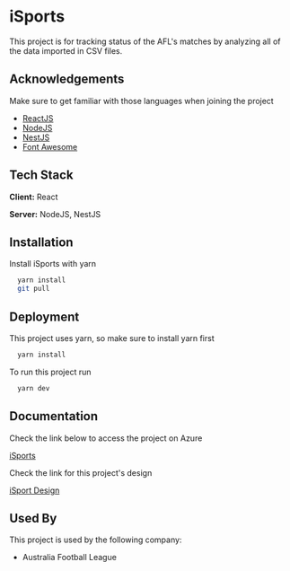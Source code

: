 
# iSports

This project is for tracking status of the AFL's matches by analyzing all of the data imported in CSV files.


## Acknowledgements
Make sure to get familiar with those languages when joining the project
 - [ReactJS](https://xd.adobe.com/view/b6ce6e11-e512-434f-b559-9f565233c9e7-e39d/)
 - [NodeJS](https://nodejs.org/en)
 - [NestJS](https://nestjs.com)
 - [Font Awesome](https://fontawesome.com)


## Tech Stack

**Client:** React

**Server:** NodeJS, NestJS




## Installation

Install iSports with yarn

```bash
  yarn install
  git pull
```
    
## Deployment

This project uses yarn, so make sure to install yarn first

```bash
  yarn install
```

To run this project run

```bash
  yarn dev
```


## Documentation
Check the link below to access the project on Azure

[iSports](https://dev.azure.com/bb-foundry/iSports)

Check the link for this project's design

[iSport Design](https://xd.adobe.com/view/b6ce6e11-e512-434f-b559-9f565233c9e7-e39d/)
## Used By

This project is used by the following company:

- Australia Football League


